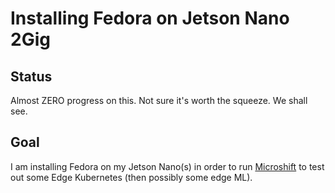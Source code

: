 # Installing Fedora on Jetson Nano 2Gig 

## Status
Almost ZERO progress on this.  Not sure it's worth the squeeze.  We shall see.

## Goal
I am installing Fedora on my Jetson Nano(s) in order to run [Microshift](https://github.com/redhat-et/microshift) to test out some Edge Kubernetes (then possibly some edge ML).


